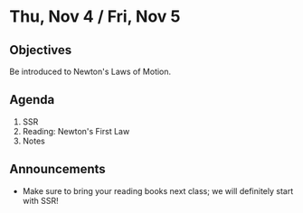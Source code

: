 Thu, Nov 4 / Fri, Nov 5
=====================  
  
Objectives  
------------  
Be introduced to Newton's Laws of Motion.  
  
Agenda    
---------    

1.  SSR
2. Reading: Newton's First Law
3. Notes 

Announcements 
 -------------  
- Make sure to bring your reading books next class; we will definitely start with SSR!
<!--stackedit_data:
eyJoaXN0b3J5IjpbLTE2MDczMTcxNjcsLTE4NjMxNzI5NzksMT
E3NTg2OTUyMiw1NDY1NzA5NDEsLTEzNjc1MjQ3NjYsMTgzNDYw
ODg1NywyMTQxNjc0ODIzLDc4NDAxODcyLDU3NjY5MTA3MywtMT
M2MzI2Nzc2MywtMjE0NjY1MjExNiwxNDU3MDkzNDIyLC0yMDEy
OTAwMzU1LC0xNDY2OTc2NiwtOTg2NjkzNzk3LC0yMDA0NzA1MD
k4LC0xNzc2Nzg3OTM3LC0zNDQzMjY5NTksMjA0MzczMjM4MSwz
OTc2ODIzMzRdfQ==
-->